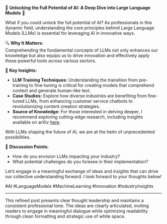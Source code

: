 🌟 **Unlocking the Full Potential of AI: A Deep Dive into Large Language Models** 🌟  

What if you could unlock the full potential of AI? As professionals in this dynamic field, understanding the core principles behind Large Language Models (LLMs) is essential for leveraging AI in innovative ways.  

🔍 **Why It Matters:**  
Comprehending the fundamental concepts of LLMs not only enhances our knowledge but also equips us to drive innovation and effectively apply these powerful tools across various sectors.  

🚀 **Key Insights:**  
- **LLM Training Techniques:** Understanding the transition from pre-training to fine-tuning is critical for creating models that comprehend context and generate human-like text.  
- **Case Studies:** Explore how diverse industries are benefiting from fine-tuned LLMs, from enhancing customer service chatbots to revolutionizing content creation strategies.  
- **Source of Knowledge:** For those interested in delving deeper, I recommend exploring cutting-edge research, including insights available on arXiv [here](https://arxiv.org/html/2401.02038v2).  

With LLMs shaping the future of AI, we are at the helm of unprecedented possibilities.  

🤔 **Discussion Points:**  
- How do you envision LLMs impacting your industry?  
- What potential challenges do you foresee in their implementation?  

Let’s engage in a meaningful exchange of ideas and insights that can drive our collective understanding forward. I look forward to your thoughts below!  

#AI #LanguageModels #MachineLearning #Innovation #IndustryInsights  

---

This refined post presents clear thought leadership and maintains a consistent professional tone. The ideas are clearly articulated, inviting readers to engage in meaningful dialogue while optimizing readability through clean formatting and strategic use of white space.